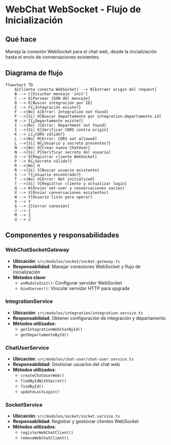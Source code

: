 # WebChat WebSocket - Flujo de Inicialización

## Qué hace
Maneja la conexión WebSocket para el chat web, desde la inicialización hasta el envío de conversaciones existentes.

## Diagrama de flujo

```mermaid
flowchart TD
    A[Cliente conecta WebSocket] --> B[Extraer origin del request]
    B --> C[Escuchar mensaje 'init']
    C --> D[Parsear JSON del mensaje]
    D --> E[Buscar integración por ID]
    E --> F{¿Integración existe?}
    F -->|No| G[Error: Integration not found]
    F -->|Sí| H[Buscar departamento por integration.departamento.id]
    H --> I{¿Departamento existe?}
    I -->|No| J[Error: Department not found]
    I -->|Sí| K[Verificar CORS contra origin]
    K --> L{¿CORS válido?}
    L -->|No| M[Error: CORS not allowed]
    L -->|Sí| N{¿Usuario y secreto presentes?}
    N -->|No| O[Crear nuevo ChatUser]
    N -->|Sí| P[Verificar secreto del usuario]
    O --> Q[Registrar cliente WebSocket]
    P --> R{¿Secreto válido?}
    R -->|No| O
    R -->|Sí| S[Buscar usuario existente]
    S --> T{¿Usuario encontrado?}
    T -->|No| U[Error: Not initialized]
    T -->|Sí| V[Registrar cliente y actualizar login]
    Q --> W[Enviar set-user y conversaciones vacías]
    V --> X[Enviar conversaciones existentes]
    W --> Y[Usuario listo para operar]
    X --> Y
    G --> Z[Cerrar conexión]
    J --> Z
    M --> Z
    U --> Z
```

## Componentes y responsabilidades

### WebChatSocketGateway
- **Ubicación**: `src/modules/socket/socket.gateway.ts`
- **Responsabilidad**: Manejar conexiones WebSocket y flujo de inicialización
- **Métodos clave**:
  - `onModuleInit()`: Configurar servidor WebSocket
  - `bindServer()`: Vincular servidor HTTP para upgrade

### IntegrationService
- **Ubicación**: `src/modules/integration/integration.service.ts`
- **Responsabilidad**: Obtener configuración de integración y departamento
- **Métodos utilizados**:
  - `getIntegrationWebChatById()`
  - `getDepartamentoById()`

### ChatUserService
- **Ubicación**: `src/modules/chat-user/chat-user.service.ts`
- **Responsabilidad**: Gestionar usuarios del chat web
- **Métodos utilizados**:
  - `createChatUserWeb()`
  - `findByIdWithSecret()`
  - `findById()`
  - `updateLastLogin()`

### SocketService
- **Ubicación**: `src/modules/socket/socket.service.ts`
- **Responsabilidad**: Registrar y gestionar clientes WebSocket
- **Métodos utilizados**:
  - `registerWebChatClient()`
  - `removeWebChatClient()`
